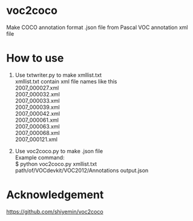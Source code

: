 # voc2coco
Make COCO annotation format .json file from Pascal VOC annotation xml file

# How to use
1. Use txtwriter.py to make xmllist.txt  
xmllist.txt contain xml file names like this  
2007_000027.xml  
2007_000032.xml  
2007_000033.xml  
2007_000039.xml  
2007_000042.xml  
2007_000061.xml  
2007_000063.xml  
2007_000068.xml  
2007_000121.xml  

2. Use voc2coco.py to make .json file  
Example command:  
$ python voc2coco.py xmllist.txt path/of/VOCdevkit/VOC2012/Annotations output.json

# Acknowledgement
https://github.com/shiyemin/voc2coco
